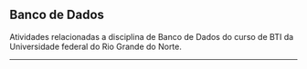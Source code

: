 ## Banco de Dados

Atividades relacionadas a disciplina de Banco de Dados do curso de BTI da Universidade federal do Rio Grande do Norte.

------------------------------------------------------------------------------------------------------------